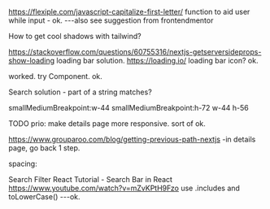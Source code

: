 https://flexiple.com/javascript-capitalize-first-letter/
function to aid user while input - ok.
---also see suggestion from frontendmentor

How to get cool shadows with tailwind?

https://stackoverflow.com/questions/60755316/nextjs-getserversideprops-show-loading
loading bar solution.
https://loading.io/
loading bar icon? ok.

<LazyLoadImage src="/spinner.svg" alt="" /> worked.
try Component. ok.

Search solution - part of a string matches?

smallMediumBreakpoint:w-44 smallMediumBreakpoint:h-72 w-44 h-56

TODO prio:
make details page more responsive. sort of ok.

https://www.grouparoo.com/blog/getting-previous-path-nextjs
-in details page, go back 1 step.

spacing: &nbsp;

Search Filter React Tutorial - Search Bar in React
https://www.youtube.com/watch?v=mZvKPtH9Fzo
use .includes and toLowerCase()
---ok.
